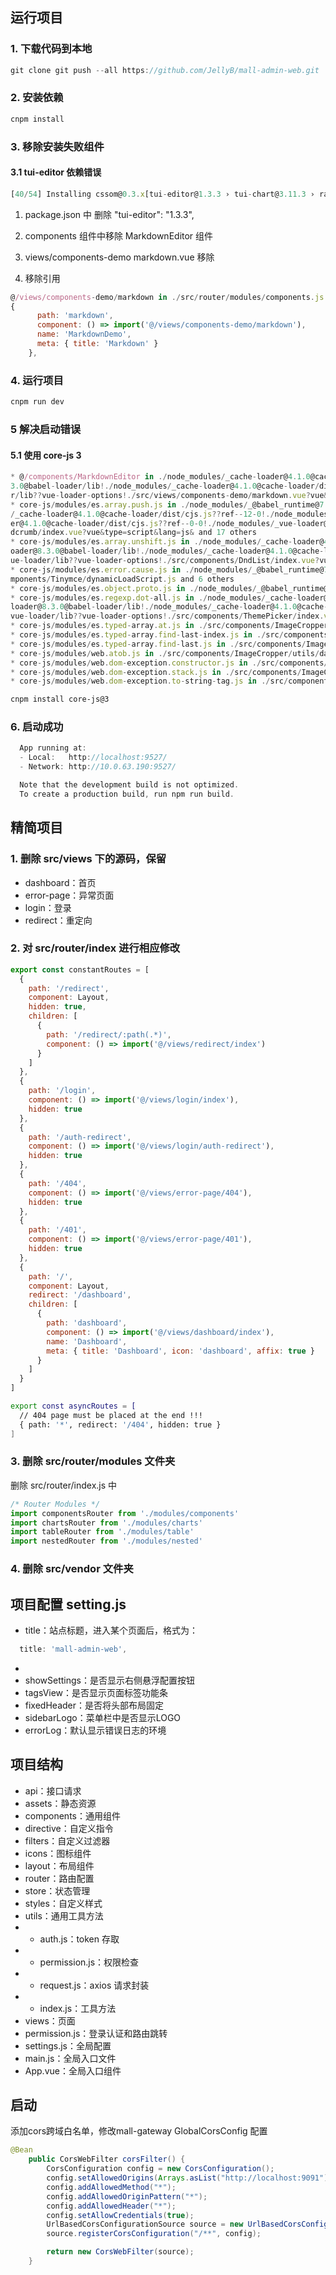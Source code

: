 ## 运行项目

### 1. 下载代码到本地

```js
git clone git push --all https://github.com/JellyB/mall-admin-web.git
```

### 2. 安装依赖

```js
cnpm install
```


### 3. 移除安装失败组件

#### 3.1 tui-editor 依赖错误

```js
[40/54] Installing cssom@0.3.x[tui-editor@1.3.3 › tui-chart@3.11.3 › raphael@git+https://github.com/nhn/raphael.git#2.2.0-c] install raphael from git raphael@git+https://github.com/nhn/raphael.git#2.2.0-c, may be very slow, please keep patience
```

1. package.json 中 删除 "tui-editor": "1.3.3", 

2. components 组件中移除 MarkdownEditor 组件

3. views/components-demo markdown.vue 移除

5. 移除引用

```js
@/views/components-demo/markdown in ./src/router/modules/components.js
{
      path: 'markdown',
      component: () => import('@/views/components-demo/markdown'),
      name: 'MarkdownDemo',
      meta: { title: 'Markdown' }
    },
```

### 4. 运行项目

```js
cnpm run dev
```

### 5 解决启动错误

#### 5.1 使用 core-js 3

```js
* @/components/MarkdownEditor in ./node_modules/_cache-loader@4.1.0@cache-loader/dist/cjs.js??ref--12-0!./node_modules/_babel-loader@8.
3.0@babel-loader/lib!./node_modules/_cache-loader@4.1.0@cache-loader/dist/cjs.js??ref--0-0!./node_modules/_vue-loader@15.10.1@vue-loade
r/lib??vue-loader-options!./src/views/components-demo/markdown.vue?vue&type=script&lang=js&
* core-js/modules/es.array.push.js in ./node_modules/_@babel_runtime@7.20.7@@babel/runtime/helpers/esm/objectSpread2.js, ./node_modules
/_cache-loader@4.1.0@cache-loader/dist/cjs.js??ref--12-0!./node_modules/_babel-loader@8.3.0@babel-loader/lib!./node_modules/_cache-load
er@4.1.0@cache-loader/dist/cjs.js??ref--0-0!./node_modules/_vue-loader@15.10.1@vue-loader/lib??vue-loader-options!./src/components/Brea
dcrumb/index.vue?vue&type=script&lang=js& and 17 others
* core-js/modules/es.array.unshift.js in ./node_modules/_cache-loader@4.1.0@cache-loader/dist/cjs.js??ref--12-0!./node_modules/_babel-l
oader@8.3.0@babel-loader/lib!./node_modules/_cache-loader@4.1.0@cache-loader/dist/cjs.js??ref--0-0!./node_modules/_vue-loader@15.10.1@v
ue-loader/lib??vue-loader-options!./src/components/DndList/index.vue?vue&type=script&lang=js&, ./src/vendor/Export2Excel.js and 1 other
* core-js/modules/es.error.cause.js in ./node_modules/_@babel_runtime@7.20.7@@babel/runtime/helpers/esm/regeneratorRuntime.js, ./src/co
mponents/Tinymce/dynamicLoadScript.js and 6 others
* core-js/modules/es.object.proto.js in ./node_modules/_@babel_runtime@7.20.7@@babel/runtime/helpers/esm/regeneratorRuntime.js
* core-js/modules/es.regexp.dot-all.js in ./node_modules/_cache-loader@4.1.0@cache-loader/dist/cjs.js??ref--12-0!./node_modules/_babel-
loader@8.3.0@babel-loader/lib!./node_modules/_cache-loader@4.1.0@cache-loader/dist/cjs.js??ref--0-0!./node_modules/_vue-loader@15.10.1@
vue-loader/lib??vue-loader-options!./src/components/ThemePicker/index.vue?vue&type=script&lang=js&, ./src/utils/index.js
* core-js/modules/es.typed-array.at.js in ./src/components/ImageCropper/utils/data2blob.js, ./src/vendor/Export2Excel.js
* core-js/modules/es.typed-array.find-last-index.js in ./src/components/ImageCropper/utils/data2blob.js, ./src/vendor/Export2Excel.js
* core-js/modules/es.typed-array.find-last.js in ./src/components/ImageCropper/utils/data2blob.js, ./src/vendor/Export2Excel.js
* core-js/modules/web.atob.js in ./src/components/ImageCropper/utils/data2blob.js
* core-js/modules/web.dom-exception.constructor.js in ./src/components/ImageCropper/utils/data2blob.js
* core-js/modules/web.dom-exception.stack.js in ./src/components/ImageCropper/utils/data2blob.js
* core-js/modules/web.dom-exception.to-string-tag.js in ./src/components/ImageCropper/utils/data2blob.js
```

```bash
cnpm install core-js@3
```

### 6. 启动成功

```js
  App running at:
  - Local:   http://localhost:9527/ 
  - Network: http://10.0.63.190:9527/

  Note that the development build is not optimized.
  To create a production build, run npm run build.
```

## 精简项目

### 1. 删除 src/views 下的源码，保留

- dashboard：首页
- error-page：异常页面
- login：登录
- redirect：重定向


### 2. 对 src/router/index 进行相应修改

```js
export const constantRoutes = [
  {
    path: '/redirect',
    component: Layout,
    hidden: true,
    children: [
      {
        path: '/redirect/:path(.*)',
        component: () => import('@/views/redirect/index')
      }
    ]
  },
  {
    path: '/login',
    component: () => import('@/views/login/index'),
    hidden: true
  },
  {
    path: '/auth-redirect',
    component: () => import('@/views/login/auth-redirect'),
    hidden: true
  },
  {
    path: '/404',
    component: () => import('@/views/error-page/404'),
    hidden: true
  },
  {
    path: '/401',
    component: () => import('@/views/error-page/401'),
    hidden: true
  },
  {
    path: '/',
    component: Layout,
    redirect: '/dashboard',
    children: [
      {
        path: 'dashboard',
        component: () => import('@/views/dashboard/index'),
        name: 'Dashboard',
        meta: { title: 'Dashboard', icon: 'dashboard', affix: true }
      }
    ]
  }
]
```


```bash
export const asyncRoutes = [
  // 404 page must be placed at the end !!!
  { path: '*', redirect: '/404', hidden: true }
]
```

### 3. 删除 src/router/modules 文件夹

删除 src/router/index.js 中

```js
/* Router Modules */
import componentsRouter from './modules/components'
import chartsRouter from './modules/charts'
import tableRouter from './modules/table'
import nestedRouter from './modules/nested'
```

### 4. 删除 src/vendor 文件夹


## 项目配置 setting.js

- title：站点标题，进入某个页面后，格式为：
```js
  title: 'mall-admin-web',
```
- 
- showSettings：是否显示右侧悬浮配置按钮
- tagsView：是否显示页面标签功能条
- fixedHeader：是否将头部布局固定
- sidebarLogo：菜单栏中是否显示LOGO
- errorLog：默认显示错误日志的环境

## 项目结构

- api：接口请求
- assets：静态资源
- components：通用组件
- directive：自定义指令
- filters：自定义过滤器
- icons：图标组件
- layout：布局组件
- router：路由配置
- store：状态管理
- styles：自定义样式
- utils：通用工具方法
- - auth.js：token 存取
- - permission.js：权限检查
- - request.js：axios 请求封装
- - index.js：工具方法
- views：页面
- permission.js：登录认证和路由跳转
- settings.js：全局配置
- main.js：全局入口文件
- App.vue：全局入口组件

## 启动

添加cors跨域白名单，修改mall-gateway GlobalCorsConfig 配置

```java
@Bean
    public CorsWebFilter corsFilter() {
        CorsConfiguration config = new CorsConfiguration();
        config.setAllowedOrigins(Arrays.asList("http://localhost:9091"));
        config.addAllowedMethod("*");
        config.addAllowedOriginPattern("*");
        config.addAllowedHeader("*");
        config.setAllowCredentials(true);
        UrlBasedCorsConfigurationSource source = new UrlBasedCorsConfigurationSource(new PathPatternParser());
        source.registerCorsConfiguration("/**", config);

        return new CorsWebFilter(source);
    }
```